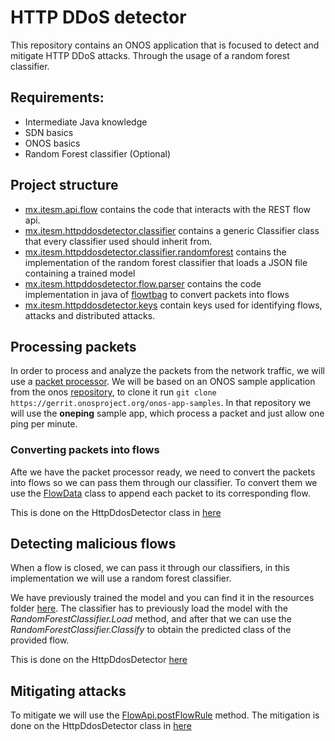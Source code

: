 # HTTP DDoS detector 
This repository contains an ONOS application that is focused to detect and mitigate HTTP DDoS attacks. Through the usage of a random forest classifier.

## Requirements:
- Intermediate Java knowledge
- SDN basics
- ONOS basics
- Random Forest classifier (Optional)

## Project structure
- [mx.itesm.api.flow](./src/main/java/mx/itesm/api/flow) contains the code that interacts with the REST flow api.
- [mx.itesm.httpddosdetector.classifier](./src/main/java/mx/itesm/httpddosdetector/classifier) contains a generic Classifier class that every classifier used should inherit from.
- [mx.itesm.httpddosdetector.classifier.randomforest](./src/main/java/mx/itesm/httpddosdetector/classifier/randomforest) contains the implementation of the random forest classifier that loads a JSON file containing a trained model
- [mx.itesm.httpddosdetector.flow.parser](./src/main/java/mx/itesm/httpddosdetector/flow/parser) contains the code implementation in java of [flowtbag](https://github.com/DanielArndt/flowtbag) to convert packets into flows
- [mx.itesm.httpddosdetector.keys](./src/main/java/mx/itesm/httpddosdetector/keys) contain keys used for identifying flows, attacks and distributed attacks.

## Processing packets 
In order to process and analyze the packets from the network traffic, we will use a [packet processor](http://api.onosproject.org/1.7.0/org/onosproject/net/packet/PacketProcessor.html). We will be based on an ONOS sample application from the onos [repository](https://wiki.onosproject.org/display/ONOS/Building+the+ONOS+Sample+Apps), to clone it run `git clone https://gerrit.onosproject.org/onos-app-samples`. In that repository we will use the **oneping** sample app, which process a packet and just allow one ping per minute.

### Converting packets into flows
Afte we have the packet processor ready, we need to convert the packets into flows so we can pass them through our classifier. To convert them we use the [FlowData](./flow/parser/FlowData.java) class to append each packet to its corresponding flow. 

This is done on the HttpDdosDetector class in [here](./src/main/java/mx/itesm/httpddosdetector/HttpDdosDetector.java#L135-L170)

## Detecting malicious flows
When a flow is closed, we can pass it through our classifiers, in this implementation we will use a random forest classifier. 

We have previously trained the model and you can find it in the resources folder [here](./src/main/resources/models/random_forest_bin.json). The classifier has to previously load the model with the _RandomForestClassifier.Load_ method, and after that we can use the _RandomForestClassifier.Classify_ to obtain the predicted class of the provided flow.

This is done on the HttpDdosDetector [here](./src/main/java/mx/itesm/httpddosdetector/HttpDdosDetector.java#L172-L202)

## Mitigating attacks

To mitigate we will use the [FlowApi.postFlowRule](./src/main/java/mx/itesm/api/flow/FlowApi.java#L63) method. The mitigation is done on the HttpDdosDetector class in [here](./src/main/java/mx/itesm/httpddosdetector/HttpDdosDetector.java#L204-L247)
